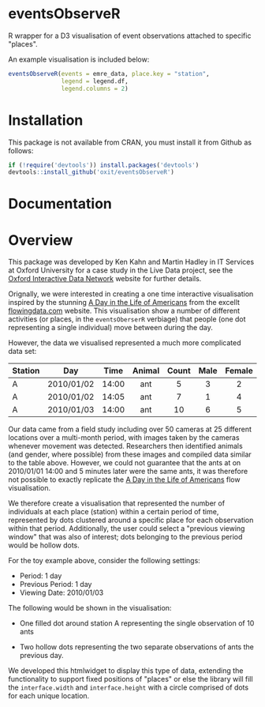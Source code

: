 # eventsObserveR

R wrapper for a D3 visualisation of event observations attached to specific "places".

An example visualisation is included below:

```r
eventsObserveR(events = emre_data, place.key = "station",
               legend = legend.df,
               legend.columns = 2)
```

# Installation

This package is not available from CRAN, you must install it from Github as follows:

```r
if (!require('devtools')) install.packages('devtools')
devtools::install_github('oxit/eventsObserveR')
```

# Documentation

<!-- Write me! !-->



# Overview


This package was developed by Ken Kahn and Martin Hadley in IT Services at Oxford University for a case study in the Live Data project, see the [Oxford Interactive Data Network](idn.web.ox.ac.uk) website for further details.

Orignally, we were interested in creating a one time interactive visualisation inspired by the stunning [A Day in the Life of Americans](https://flowingdata.com/2015/12/15/a-day-in-the-life-of-americans/) from the excellt [flowingdata.com](flowingdata.com) website. This visualisation show a number of different activities (or places, in the `eventsOberserR` verbiage) that people (one dot representing a single individual) move between during the day.

However, the data we visualised represented a much more complicated data set:

| Station  |     Day    |  Time | Animal | Count | Male  | Female | 
| -------| :--------: | :----:|:------:| :----:| :----:| :----: |
| A      | 2010/01/02 | 14:00 | ant    |   5   |   3   |   2    |
| A      | 2010/01/02 | 14:05 | ant    |   7   |   1   |   4    |
| A      | 2010/01/03 | 14:00 | ant    |   10  |   6   |   5    |

Our data came from a field study including over 50 cameras at 25 different locations over a multi-month period, with images taken by the cameras whenever movement was detected. Researchers then identified animals (and gender, where possible) from these images and compiled data similar to the table above. However, we could not guarantee that the ants at on 2010/01/01 14:00 and 5 minutes later were the same ants, it was therefore not possible to exactly replicate the [A Day in the Life of Americans](https://flowingdata.com/2015/12/15/a-day-in-the-life-of-americans/) flow visualisation.

We therefore create a visualisation that represented the number of individuals at each place (station) within a certain period of time, represented by dots clustered around a specific place for each observation within that period. Additionally, the user could select a "previous viewing window" that was also of interest; dots belonging to the previous period would be hollow dots.

For the toy example above, consider the following settings:

- Period: 1 day
- Previous Period: 1 day
- Viewing Date: 2010/01/03

The following would be shown in the visualisation:

- One filled dot around station A representing the single observation of 10 ants

- Two hollow dots representing the two separate observations of ants the previous day.

We developed this htmlwidget to display this type of data, extending the functionality to support fixed positions of "places" or else the library will fill the `interface.width` and `interface.height` with a circle comprised of dots for each unique location.





